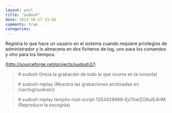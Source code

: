 ```yaml
---
layout: post
title: "sudosh"
date: 2013-10-27 13:56
comments: true
categories: 
---
```

Registra lo que hace un usuario en el sistema cuando requiere privilegios de administrador y lo almacena en dos ficheros de log, uno para los comandos y otro para los tiempos.

[http://sourceforge.net/projects/sudosh2/]

>\# sudosh (Inicia la grabación de todo lo que ocurre en la consola)

>\# sudosh-replay (Muestra las grabaciones archivadas en /var/log/sudosh/)

>\# sudosh-replay templix-root-script-1353428989-Eji70wlZOAuIE4HM (Reproduce la escogida)


